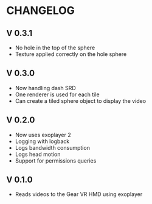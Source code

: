 # CHANGELOG

## V 0.3.1
+ No hole in the top of the sphere
+ Texture applied correctly on the hole sphere

## V 0.3.0
+ Now handling dash SRD
+ One renderer is used for each tile
+ Can create a tiled sphere object to display the video

## V 0.2.0
+ Now uses exoplayer 2
+ Logging with logback
+ Logs bandwidth consumption
+ Logs head motion
+ Support for permissions queries

## V 0.1.0
+ Reads videos to the Gear VR HMD using exoplayer